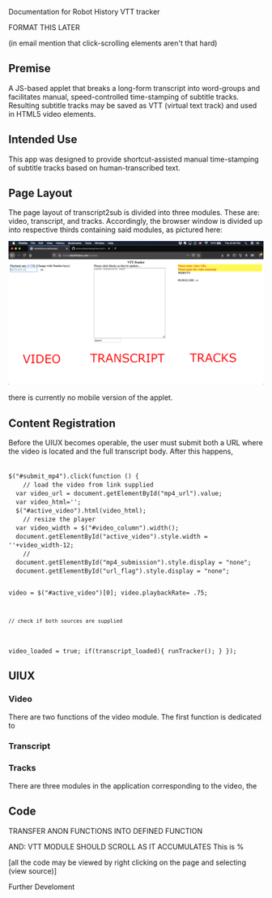 Documentation for Robot History VTT tracker

FORMAT THIS LATER

(in email mention that click-scrolling elements aren't that hard)

## Premise

A JS-based applet that breaks a long-form transcript into word-groups and facilitates manual, speed-controlled time-stamping of subtitle tracks.  Resulting subtitle tracks may be saved as VTT (virtual text track) and used in HTML5 video elements. 

## Intended Use

This app was designed to provide shortcut-assisted manual time-stamping of subtitle tracks based on human-transcribed text.

## Page Layout

The page layout of transcript2sub is divided into three modules.  These are: video, transcript, and tracks.  Accordingly, the browser window is divided up into respective thirds containing said modules, as pictured here:

![Screen-shot of the applet](assets/applet_screen.png)



there is currently no mobile version of the applet.

## Content Registration

Before the UIUX becomes operable, the user must submit both a URL where the video is located and the full transcript body.  After this happens, 

<code>
$("#submit_mp4").click(function () {
	// load the video from link supplied
  var video_url = document.getElementById("mp4_url").value;
  var video_html='<source src="' + video_url + '"/>';
  $("#active_video").html(video_html);
  	// resize the player
  var video_width = $("#video_column").width();
  document.getElementById("active_video").style.width = ''+video_width-12;
	//
  document.getElementById("mp4_submission").style.display = "none";
  document.getElementById("url_flag").style.display = "none";

  video = $("#active_video")[0];
  video.playbackRate= .75;
  
  	// check if both sources are supplied
  video_loaded = true;
  if(transcript_loaded){
  	runTracker();
  }
});
</code>

## UIUX



### Video

There are two functions of the video module. The first function is dedicated to 

### Transcript

### Tracks
There are three modules in the application corresponding to the video, the 

## Code
TRANSFER ANON FUNCTIONS INTO DEFINED FUNCTION 

AND: VTT MODULE SHOULD SCROLL AS IT ACCUMULATES
This is %

[all the code may be viewed by right clicking on the page and selecting (view source)]

Further Develoment